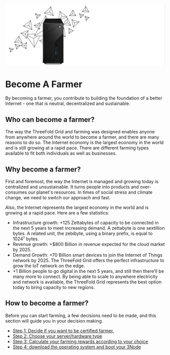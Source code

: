![](img/3node_example.png)

# Become A Farmer

By becoming a farmer, you contribute to building the foundation of a better Internet - one that is neutral, decentralized and sustainable.

## Who can become a farmer?

The way the ThreeFold Grid and farming was designed enables anyone from anywhere around the world to become a farmer, and there are many reasons to do so. The Internet economy is the largest economy in the world and is still growing at a rapid pace. There are different farming types available to fit both individuals as well as businesses. 

## Why become a farmer?

First and foremost, the way the Internet is managed and growing today is centralized and unsustainable. It turns people into products and over-consumes our planet's resources. In times of social stress and climate change, we need to switch our approach and fast. 

Also, the Internet represents the largest economy in the world and is growing at a rapid pace. Here are a few statistics:
- Infrastructure growth: +125 Zettabytes of capacity to be connected in the next 5 years to meet increasing demand. A zettabyte is one sextillion bytes. A related unit, the zebibyte, using a binary prefix, is equal to 1024⁷ bytes. 
- Revenue growth: +$800 Billion in revenue expected for the cloud market by 2025.
- Demand Growth: +70 Billion smart devices to join the Internet of Things network by 2025. The ThreeFold Grid offers the perfect infrastructure to grow the IoT network on the edge.
- +1 Billion people to go digital in the next 5 years, and still then there'll be many more to connect. By being able to scale to anywhere electricity and network is available, the ThreeFold Grid represents the best option today to bring capacity to new regions. 

## How to become a farmer?

Before you can start farming, a few decisions need to be made, and this section will guide you in your decision making. 

- [Step 1: Decide if you want to be certified farmer.](certified_farming)
- [Step 2: Choose your server/hardware type](farming_hardware_overview)
- [Step 3: Calculate your farming rewards according to your choice](farming_calculator)
- [Step 4: download the operating system and boot your 3Node](farming_manual)
